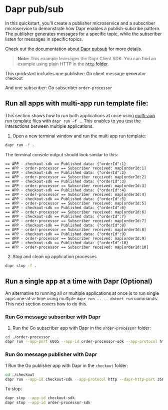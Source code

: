 # Dapr pub/sub

In this quickstart, you'll create a publisher microservice and a subscriber microservice to demonstrate how Dapr enables a publish-subcribe pattern. The publisher generates messages for a specific topic, while the subscriber listen for messages in specific topics.

Check out the documentation about [Dapr pubsub](https://docs.dapr.io/developing-applications/building-blocks/pubsub/) for more details.

> **Note:** This example leverages the Dapr Client SDK. You can find an example using plain HTTP in the [`http` folder](../http/).

This quickstart includes one publisher: Go client message generator `checkout`

And one subscriber: Go subscriber `order-processor`

## Run all apps with multi-app run template file:

This section shows how to run both applications at once using [multi-app run template files](https://docs.dapr.io/developing-applications/local-development/multi-app-dapr-run/multi-app-overview/) with `dapr run -f .`.  This enables to you test the interactions between multiple applications.  

1. Open a new terminal window and run the multi app run template:

<!-- STEP
name: Run multi app run template
expected_stdout_lines:
  - 'Started Dapr with app id "order-processor"'
  - 'Started Dapr with app id "checkout-sdk"'
  - '== APP - checkout-sdk == Published data: {"orderId":1}'
  - '== APP - order-processor == Subscriber received: map[orderId:1]'
expected_stderr_lines:
output_match_mode: substring
match_order: none
background: true
sleep: 15
timeout_seconds: 30
-->

```bash
dapr run -f .
```

The terminal console output should look similar to this:

```text
== APP - checkout-sdk == Published data: {"orderId":1}
== APP - order-processor == Subscriber received: map[orderId:1]
== APP - checkout-sdk == Published data: {"orderId":2}
== APP - order-processor == Subscriber received: map[orderId:2]
== APP - checkout-sdk == Published data: {"orderId":3}
== APP - order-processor == Subscriber received: map[orderId:3]
== APP - checkout-sdk == Published data: {"orderId":4}
== APP - order-processor == Subscriber received: map[orderId:4]
== APP - checkout-sdk == Published data: {"orderId":5}
== APP - order-processor == Subscriber received: map[orderId:5]
== APP - checkout-sdk == Published data: {"orderId":6}
== APP - order-processor == Subscriber received: map[orderId:6]
== APP - checkout-sdk == Published data: {"orderId":7}
== APP - order-processor == Subscriber received: map[orderId:7]
== APP - checkout-sdk == Published data: {"orderId":8}
== APP - order-processor == Subscriber received: map[orderId:8]
== APP - checkout-sdk == Published data: {"orderId":9}
== APP - order-processor == Subscriber received: map[orderId:9]
== APP - checkout-sdk == Published data: {"orderId":10}
== APP - order-processor == Subscriber received: map[orderId:10]
```

2. Stop and clean up application processes

```bash
dapr stop -f .
```
<!-- END_STEP -->

## Run a single app at a time with Dapr (Optional)

An alternative to running all or multiple applications at once is to run single apps one-at-a-time using multiple `dapr run .. -- dotnet run` commands.  This next section covers how to do this. 

### Run Go message subscriber with Dapr

1. Run the Go subscriber app with Dapr in the `order-processor` folder:


```bash
cd ./order-processor
dapr run --app-port 6005 --app-id order-processor-sdk --app-protocol http --dapr-http-port 3501 --resources-path ../../../components -- go run .
```

### Run Go message publisher with Dapr

1 Run the Go publisher app with Dapr in the `checkout` folder:

```bash
cd ./checkout
dapr run --app-id checkout-sdk --app-protocol http --dapr-http-port 3500 --resources-path ../../../components -- go run .
```

To stop:

```bash
dapr stop --app-id checkout-sdk
dapr stop --app-id order-processor-sdk
```
